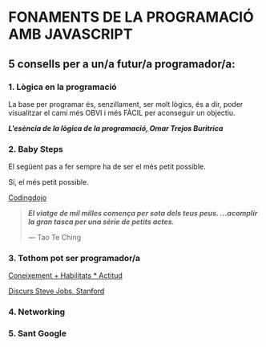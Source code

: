 # FONAMENTS DE LA PROGRAMACIÓ AMB JAVASCRIPT

## 5 consells per a un/a futur/a programador/a:

### **1. Lògica en la programació** 

La base per programar és, senzillament, ser molt lògics, és a dir, poder visualitzar el camí més OBVI i més FÀCIL per aconseguir un objectiu.

***L'esència de la lògica de la programació, Omar Trejos Buritrica***

### **2. Baby Steps**

El següent pas a fer sempre ha de ser el més petit possible. 

Sí, el més petit possible.

[Codingdojo](https://codingdojo.org/BabySteps/)

>***El viatge de mil milles comença per sota dels teus peus. ...acomplir la gran tasca per una sèrie de petits actes.***
>
> — Tao Te Ching

### **3. Tothom pot ser programador/a**

[Coneixement + Habilitats * Actitud](https://itservice.com.co/formula-victor-kuppers-conocimiento-habilidades-y-actitud/)

[Discurs Steve Jobs, Stanford](https://www.youtube.com/watch?v=HHkJEz_HdTg)

### **4. Networking**

### **5. Sant Google**
